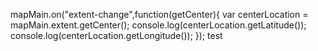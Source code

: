 mapMain.on("extent-change",function(getCenter){
        var centerLocation = mapMain.extent.getCenter();
        console.log(centerLocation.getLatitude());
        console.log(centerLocation.getLongitude());
		});
test
